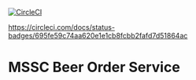 [![CircleCI](https://circleci.com/gh/griesba/mssc-beer-order-service.svg?style=svg)](https://circleci.com/gh/griesba/mssc-beer-order-service)


https://circleci.com/docs/status-badges/695fe59c74aa620e1e1cb8fcbb2fafd7d51864ac

# MSSC Beer Order Service
